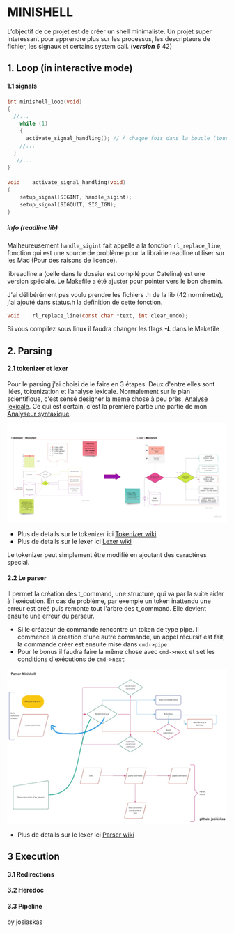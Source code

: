 # MINISHELL

L’objectif de ce projet est de créer un shell minimaliste.
Un projet super interessant pour apprendre plus sur les processus, les descripteurs de fichier, les signaux et certains system call. (***version 6*** 42)

## 1. Loop (in interactive mode)

#### 1.1 signals
```C
int	minishell_loop(void)
{
  //...
	while (1)
	{
      activate_signal_handling(); // À chaque fois dans la boucle (tous les signaux sont désactivés par certains bout de code)
    //...
  }
   //...
}

void	activate_signal_handling(void)
{
	setup_signal(SIGINT, handle_sigint);
	setup_signal(SIGQUIT, SIG_IGN);
}
```
##### info (readline lib)

Malheureusement `handle_sigint` fait appelle a la fonction `rl_replace_line`, fonction qui est une source de problème pour la librairie readline utiliser sur les Mac (Pour des raisons de licence).

libreadline.a (celle dans le dossier est compilé pour Catelina) est une version spéciale. Le Makefile a été ajuster pour pointer vers le bon chemin.

J'ai délibérément pas voulu prendre les fichiers .h de la lib (42 norminette), j'ai ajouté dans status.h la definition de cette fonction.
```C
void	rl_replace_line(const char *text, int clear_undo);
```

Si vous compilez sous linux il faudra changer les flags ***-L*** dans le Makefile

## 2. Parsing

#### 2.1 tokenizer et lexer

Pour le parsing j'ai choisi de le faire en 3 étapes. Deux d'entre elles sont liées, tokenization et l’analyse lexicale. 
Normalement sur le plan scientifique, c'est sensé designer la meme chose à peu près, [Analyse lexicale](https://fr.wikipedia.org/wiki/Analyse_lexicale). Ce qui est certain, c'est la première partie une partie de mon [Analyseur syntaxique](https://fr.wikipedia.org/wiki/Analyse_syntaxique).

![parser part 1](https://github.com/josiaskas/minishell/blob/5875426d0ce06758f582b8f407b1d7ba1aea160e/github/Parser_part1.jpeg)

- Plus de details sur le tokenizer ici [Tokenizer wiki](https://github.com/josiaskas/minishell/wiki/Tokenizer)
- Plus de details sur le lexer ici [Lexer wiki](https://github.com/josiaskas/minishell/wiki/Lexer)

Le tokenizer peut simplement être modifié en ajoutant des caractères special.

#### 2.2 Le parser

Il permet la création des t_command, une structure, qui va par la suite aider à l'exécution. En cas de problème, par exemple un token inattendu une erreur est créé puis remonte tout l'arbre des t_command. Elle devient ensuite une erreur du parseur. 
- Si le créateur de commande rencontre un token de type pipe. Il commence la creation d'une autre commande, un appel récursif est fait, la commande créer est ensuite mise dans `cmd->pipe`
- Pour le bonus il faudra faire la même chose avec `cmd->next` et set les conditions d'exécutions de `cmd->next`

![parser part 2](https://github.com/josiaskas/minishell/blob/5875426d0ce06758f582b8f407b1d7ba1aea160e/github/parser_minishell_board.jpeg)

- Plus de details sur le lexer ici [Parser wiki](https://github.com/josiaskas/minishell/wiki/Parser)

## 3 Execution

#### 3.1 Redirections

#### 3.2 Heredoc

#### 3.3 Pipeline

by josiaskas
